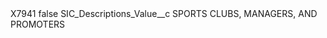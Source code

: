 <?xml version="1.0" encoding="UTF-8"?>
<CustomMetadata xmlns="http://soap.sforce.com/2006/04/metadata" xmlns:xsi="http://www.w3.org/2001/XMLSchema-instance" xmlns:xsd="http://www.w3.org/2001/XMLSchema">
    <label>X7941</label>
    <protected>false</protected>
    <values>
        <field>SIC_Descriptions_Value__c</field>
        <value xsi:type="xsd:string">SPORTS CLUBS, MANAGERS, AND PROMOTERS</value>
    </values>
</CustomMetadata>
